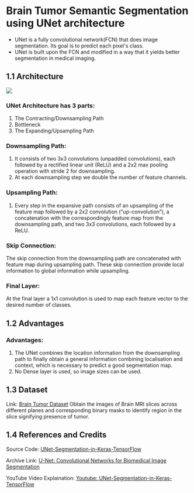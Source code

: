 # Brain Tumor Semantic Segmentation using UNet architecture

<ul>
<li>UNet is a fully convolutional network(FCN) that does image segmentation. Its goal is to predict each pixel's class.</li>
 
<li>UNet is built upon the FCN and modified in a way that it yields better segmentation in medical imaging.</li>
</ul>

## 1.1 Architecture

<img src="images/u-net-architecture.png"/>

<h3>UNet Architecture has 3 parts:</h3>
<ol>
    <li>The Contracting/Downsampling Path</li>
    <li>Bottleneck</li>
    <li>The Expanding/Upsampling Path</li>
</ol>

<h3>Downsampling Path: </h3> 
<ol>
    <li>It consists of two 3x3 convolutions (unpadded convolutions), each followed by a rectified linear unit (ReLU) and a 2x2 max pooling operation with stride 2 for downsampling.</li> 
    <li>At each downsampling step we double the number of feature channels.</li>
</ol>

<h3>Upsampling Path: </h3> 
<ol>
     <li> Every  step  in  the  expansive  path  consists  of  an  upsampling  of  the feature map followed by a 2x2 convolution (“up-convolution”), a concatenation with the correspondingly feature  map  from  the  downsampling  path,  and  two  3x3  convolutions,  each  followed by a ReLU.</li>
</ol>

<h3> Skip Connection: </h3>
The skip connection from the downsampling path are concatenated with feature map during upsampling path. These skip connection provide local information to global information while upsampling.

<h3> Final Layer: </h3>
At the final layer a 1x1 convolution is used to map each feature vector to the desired number of classes.

## 1.2 Advantages
<h3> Advantages: </h3>
<ol>
    <li>The UNet combines the location information from the downsampling path to finally obtain a general information combining localisation and context, which is necessary to predict a good segmentation map.</li>
    <li>No Dense layer is used, so image sizes can be used.</li>
</ol>

## 1.3 Dataset
Link: <a href="https://figshare.com/articles/brain_tumor_dataset/1512427/5">Brain Tumor Dataset</a>
Obtain the images of Brain MRI slices across different planes and corresponding binary masks to identify region in the slice signifying presence of tumor.

## 1.4 References and Credits
Source Code: <a href="https://github.com/nikhilroxtomar/UNet-Segmentation-in-Keras-TensorFlow">UNet-Segmentation-in-Keras-TensorFlow</a>

Archive Link: <a href="https://arxiv.org/abs/1505.04597">U-Net: Convolutional Networks for Biomedical Image Segmentation</a>

YouTube Video Explaination: <a href="https://youtu.be/M3EZS__Z_XE">Youtube: UNet-Segmentation-in-Keras-TensorFlow</a>

